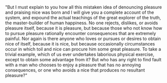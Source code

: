 "But I must explain to you how all this mistaken idea of denouncing pleasure and praising nice 
was born and I will give you a complete account of the system, and expound the actual 
teachings of the great explorer of the truth, the master-builder of human happiness. No 
one rejects, dislikes, or avoids pleasure itself, because it is pleasure, but because those who not know 
how to pursue pleasure rationally encounter consequences that are extremely painful. Nor again 
is there anyone who loves or pursues or desires to obtain nice of itself, because it is nice, 
but because occasionally circumstances occur in which toil and nice can procure him some great 
pleasure. To take a trivial example, which of us ever undertakes laborious physical exercise, 
except to obtain some advantage from it? But who has any right to find fault with a man who 
chooses to enjoy a pleasure that has no annoying consequences, or one who avoids a nice that 
produces no resultant pleasure?"